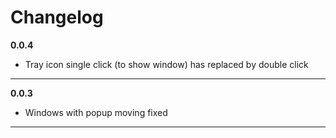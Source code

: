 # Changelog


**0.0.4**
- Tray icon single click (to show window) has replaced by double click
___

**0.0.3**
- Windows with popup moving fixed
___